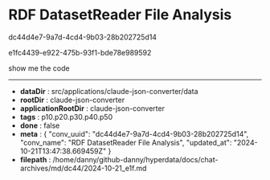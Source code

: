 # RDF DatasetReader File Analysis

dc44d4e7-9a7d-4cd4-9b03-28b202725d14

e1fc4439-e922-475b-93f1-bde78e989592

show me the code

---

* **dataDir** : src/applications/claude-json-converter/data
* **rootDir** : claude-json-converter
* **applicationRootDir** : claude-json-converter
* **tags** : p10.p20.p30.p40.p50
* **done** : false
* **meta** : {
  "conv_uuid": "dc44d4e7-9a7d-4cd4-9b03-28b202725d14",
  "conv_name": "RDF DatasetReader File Analysis",
  "updated_at": "2024-10-21T13:47:38.669459Z"
}
* **filepath** : /home/danny/github-danny/hyperdata/docs/chat-archives/md/dc44/2024-10-21_e1f.md